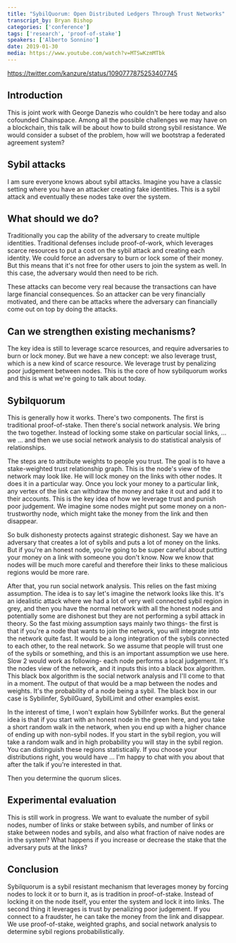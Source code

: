 ```yaml
---
title: "SybilQuorum: Open Distributed Ledgers Through Trust Networks"
transcript_by: Bryan Bishop
categories: ['conference']
tags: ['research', 'proof-of-stake']
speakers: ['Alberto Sonnino']
date: 2019-01-30
media: https://www.youtube.com/watch?v=MTSwKzmMTbk
---
```

<https://twitter.com/kanzure/status/1090777875253407745>

## Introduction

This is joint work with George Danezis who couldn't be here today and also cofounded Chainspace. Among all the possible challenges we may have on a blockchain, this talk will be about how to build strong sybil resistance. We would consider a subset of the problem, how will we bootstrap a federated agreement system?

## Sybil attacks

I am sure everyone knows about sybil attacks. Imagine you have a classic setting where you have an attacker creating fake identities. This is a sybil attack and eventually these nodes take over the system.

## What should we do?

Traditionally you cap the ability of the adversary to create multiple identities. Traditional defenses include proof-of-work, which leverages scarce resources to put a cost on the sybil attack and creating each identity. We could force an adversary to burn or lock some of their money. But this means that it's not free for other users to join the system as well. In this case, the adversary would then need to be rich.

These attacks can become very real because the transactions can have large financial consequences. So an attacker can be very financially motivated, and there can be attacks where the adversary can financially come out on top by doing the attacks.

## Can we strengthen existing mechanisms?

The key idea is still to leverage scarce resources, and require adversaries to burn or lock money. But we have a new concept: we also leverage trust, which is a new kind of scarce resource. We leverage trust by penalizing poor judgement between nodes. This is the core of how sybilquorum works and this is what we're going to talk about today.

## Sybilquorum

This is generally how it works. There's two components. The first is traditional proof-of-stake. Then there's social network analysis. We bring the two together.  Instead of locking some stake on particular social links, ... we ... and then we use social network analysis to do statistical analysis of relationships.

The steps are to attribute weights to people you trust. The goal is to have a stake-weighted trust relationship graph. This is the node's view of the network may look like. He will lock money on the links with other nodes. It does it in a particular way. Once you lock your money to a particular link, any vertex of the link can withdraw the money and take it out and add it to their accounts. This is the key idea of how we leverage trust and punish poor judgement. We imagine some nodes might put some money on a non-trustworthy node, which might take the money from the link and then disappear.

So bulk dishonesty protects against strategic dishonest. Say we have an adversary that creates a lot of sybils and puts a lot of money on the links. But if you're an honest node, you're going to be super careful about putting your money on a link with someone you don't know. Now we know that nodes will be much more careful and therefore their links to these malicious regions would be more rare.

After that, you run social network analysis. This relies on the fast mixing assumption. The idea is to say let's imagine the network looks like this. It's an idealistic attack where we had a lot of very well connected sybil region in grey, and then you have the normal network with all the honest nodes and potentially some are dishonest but they are not performing a sybil attack in theory. So the fast mixing assumption says mainly two things- the first is that if you're a node that wants to join the network, you will integrate into the network quite fast. It would be a long integration of the sybils connected to each other, to the real network. So we assume that people will trust one of the sybils or something, and this is an important assumption we use here. Slow 2 would work as following- each node performs a local judgement. It's the nodes view of the network, and it inputs this into a black box algorithm. This black box algorithm is the social network analysis and I'll come to that in a moment. The output of that would be a map between the nodes and weights. It's the probability of a node being a sybil. The black box in our case is Sybilinfer, SybilGuard, SybilLimit and other examples exist.

In the interest of time, I won't explain how SybilInfer works. But the general idea is that if you start with an honest node in the green here, and you take a short random walk in the network, when you end up with a higher chance of ending up with non-sybil nodes. If you start in the sybil region, you will take a random walk and in high probability you will stay in the sybil region. You can distinguish these regions statistically. If you choose your distributions right, you would have ... I'm happy to chat with you about that after the talk if you're interested in that.

Then you determine the quorum slices.

## Experimental evaluation

This is still work in progress. We want to evaluate the number of sybil nodes, number of links or stake between sybils, and number of links or stake between nodes and sybils, and also what fraction of naive nodes are in the system? What happens if you increase or decrease the stake that the adversary puts at the links?

## Conclusion

Sybilquorum is a sybil resistant mechanism that leverages money by forcing nodes to lock it or to burn it, as is tradition in proof-of-stake. Instead of locking it on the node itself, you enter the system and lock it into links. The second thing it leverages is trust by penalizing poor judgement. If you connect to a fraudster, he can take the money from the link and disappear. We use proof-of-stake, weighted graphs, and social network analysis to determine sybil regions probabilistically.
